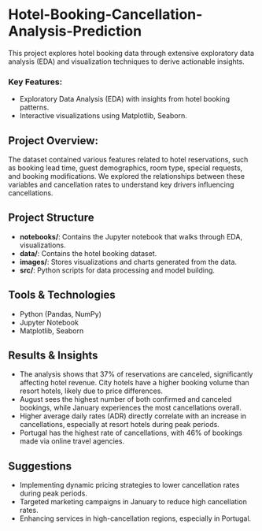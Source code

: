 # Hotel-Booking-Cancellation-Analysis-Prediction
This project explores hotel booking data through extensive exploratory data analysis (EDA) and visualization techniques to derive actionable insights. 

### Key Features:
- Exploratory Data Analysis (EDA) with insights from hotel booking patterns.
- Interactive visualizations using Matplotlib, Seaborn.

## Project Overview:
The dataset contained various features related to hotel reservations, such as booking lead time, guest demographics, room type, special requests, and booking modifications. We explored the relationships between these variables and cancellation rates to understand key drivers influencing cancellations.

## Project Structure
- **notebooks/**: Contains the Jupyter notebook that walks through EDA, visualizations.
- **data/**: Contains the hotel booking dataset.
- **images/**: Stores visualizations and charts generated from the data.
- **src/**: Python scripts for data processing and model building.

## Tools & Technologies
- Python (Pandas, NumPy)
- Jupyter Notebook
- Matplotlib, Seaborn

## Results & Insights
- The analysis shows that 37% of reservations are canceled, significantly affecting hotel revenue. City hotels have a higher booking volume than resort hotels, likely due to price differences.
- August sees the highest number of both confirmed and canceled bookings, while January experiences the most cancellations overall.
- Higher average daily rates (ADR) directly correlate with an increase in cancellations, especially at resort hotels during peak periods.
- Portugal has the highest rate of cancellations, with 46% of bookings made via online travel agencies.

## Suggestions
- Implementing dynamic pricing strategies to lower cancellation rates during peak periods.
- Targeted marketing campaigns in January to reduce high cancellation rates.
- Enhancing services in high-cancellation regions, especially in Portugal.

